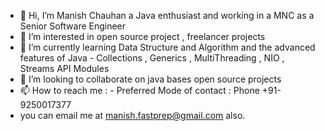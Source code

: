- 👋 Hi, I’m Manish Chauhan a Java enthusiast and working in a MNC as a Senior Software Engineer
- 👀 I’m interested in open source project , freelancer projects 
- 🌱 I’m currently learning Data Structure and Algorithm and the advanced features of Java - Collections , Generics , MultiThreading , NIO , Streams API Modules
- 💞️ I’m looking to collaborate on java bases open source projects 
- 📫 How to reach me : - Preferred Mode of contact : Phone +91-9250017377 
- you can email me at manish.fastprep@gmail.com also. 

